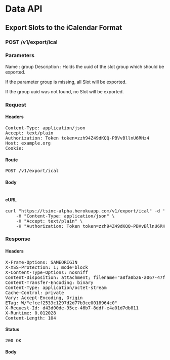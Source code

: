 # Data API

## Export Slots to the iCalendar Format

### POST /v1/export/ical

### Parameters

Name : group
Description : Holds the uuid of the slot group which should be exported.

If the parameter group is missing, all Slot will be exported.

If the group uuid was not found, no Slot will be exported.

### Request

#### Headers

<pre>Content-Type: application/json
Accept: text/plain
Authorization: Token token=zzh94Z49dKQQ-PBVvBllnU6RHz4
Host: example.org
Cookie: </pre>

#### Route

<pre>POST /v1/export/ical</pre>

#### Body
```javascript

```


#### cURL

<pre class="request">curl &quot;https://tsinc-alpha.herokuapp.com/v1/export/ical&quot; -d &#39;{&quot;group&quot;:&quot;a8fa0b26-a067-47f0-9d21-2b8463cdebf3&quot;}&#39; -X POST \
	-H &quot;Content-Type: application/json&quot; \
	-H &quot;Accept: text/plain&quot; \
	-H &quot;Authorization: Token token=zzh94Z49dKQQ-PBVvBllnU6RHz4&quot;</pre>

### Response

#### Headers

<pre>X-Frame-Options: SAMEORIGIN
X-XSS-Protection: 1; mode=block
X-Content-Type-Options: nosniff
Content-Disposition: attachment; filename=&quot;a8fa0b26-a067-47f0-9d21-2b8463cdebf3.ical&quot;
Content-Transfer-Encoding: binary
Content-Type: application/octet-stream
Cache-Control: private
Vary: Accept-Encoding, Origin
ETag: W/&quot;efcef2533c1297d2d77b3ce0018964c0&quot;
X-Request-Id: d43d00de-95ce-46b7-8ddf-e4a01d7db811
X-Runtime: 0.012028
Content-Length: 104</pre>

#### Status

<pre>200 OK</pre>

#### Body

```javascript

```
